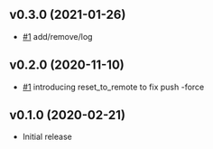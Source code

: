 ## v0.3.0 (2021-01-26)
* [#1](https://github.com/perryqh/git-safe-ruby/pull/2) add/remove/log


## v0.2.0 (2020-11-10)
* [#1](https://github.com/perryqh/git-safe-ruby/pull/1) introducing reset_to_remote to fix push -force

## v0.1.0 (2020-02-21)
* Initial release
